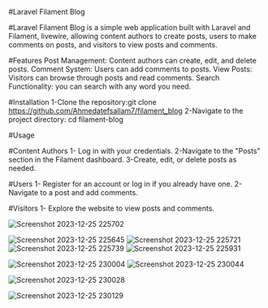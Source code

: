 #Laravel Filament Blog

#Laravel Filament Blog is a simple web application built with Laravel and Filament, livewire, allowing content authors to create posts, users to make comments on posts, and visitors to view posts and comments.

#Features
Post Management: Content authors can create, edit, and delete posts.
Comment System: Users can add comments to posts.
View Posts: Visitors can browse through posts and read comments.
Search Functionality: you can search with any word you need.

#Installation
1-Clone the repository:git clone https://github.com/Ahmedatefsallam7/filament_blog
2-Navigate to the project directory: cd filament-blog


#Usage

#Content Authors
1- Log in with your credentials.
2-Navigate to the "Posts" section in the Filament dashboard.
3-Create, edit, or delete posts as needed.

#Users
1- Register for an account or log in if you already have one.
2-Navigate to a post and add comments.

#Visitors
1- Explore the website to view posts and comments.

![Screenshot 2023-12-25 225702](https://github.com/Ahmedatefsallam7/filament_blog/assets/111317503/63eab59b-660e-4a9c-ba73-ed13569d9e2e)

![Screenshot 2023-12-25 225645](https://github.com/Ahmedatefsallam7/filament_blog/assets/111317503/d9f6bf43-02f5-43d5-b3a0-133bf7a51327)
![Screenshot 2023-12-25 225721](https://github.com/Ahmedatefsallam7/filament_blog/assets/111317503/f7973ca3-742e-4e21-bb79-3a72eb9c5dbf)
![Screenshot 2023-12-25 225739](https://github.com/Ahmedatefsallam7/filament_blog/assets/111317503/233fe04f-9bdb-4ddd-bfec-5c44eb621b0d)
![Screenshot 2023-12-25 225931](https://github.com/Ahmedatefsallam7/filament_blog/assets/111317503/b85e5678-4c25-4c7b-88ff-704e8d61d78b)

![Screenshot 2023-12-25 230004](https://github.com/Ahmedatefsallam7/filament_blog/assets/111317503/37147226-189d-444f-a343-2ec434297495)
![Screenshot 2023-12-25 230044](https://github.com/Ahmedatefsallam7/filament_blog/assets/111317503/e0f82e6e-008b-4a85-9dfb-8a32ff683ba9)

![Screenshot 2023-12-25 230028](https://github.com/Ahmedatefsallam7/filament_blog/assets/111317503/c7ea889e-ac65-43f1-ba0f-5b40fbc11380)

![Screenshot 2023-12-25 230129](https://github.com/Ahmedatefsallam7/filament_blog/assets/111317503/4184b4aa-68bb-4e7e-a46a-57799481f2cb)

